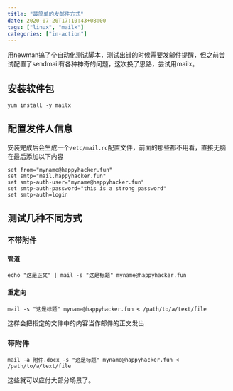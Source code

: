 ```yaml
---
title: "最简单的发邮件方式"
date: 2020-07-20T17:10:43+08:00
tags: ["linux", "mailx"]
categories: ["in-action"]
---
```


用newman搞了个自动化测试脚本，测试出错的时候需要发邮件提醒，但之前尝试配置了sendmail有各种神奇的问题，这次换了思路，尝试用mailx。

<!--more-->

## 安装软件包

```
yum install -y mailx
```

## 配置发件人信息

安装完成后会生成一个`/etc/mail.rc`配置文件，前面的那些都不用看，直接无脑在最后添加以下内容

```
set from="myname@happyhacker.fun"
set smtp="mail.happyhacker.fun"
set smtp-auth-user="myname@happyhacker.fun"
set smtp-auth-password="this is a strong password"
set smtp-auth=login
```

## 测试几种不同方式

### 不带附件

#### 管道

```
echo "这是正文" | mail -s "这是标题" myname@happyhacker.fun
```

#### 重定向

```
mail -s "这是标题" myname@happyhacker.fun < /path/to/a/text/file
```

这样会把指定的文件中的内容当作邮件的正文发出

### 带附件

```
mail -a 附件.docx -s "这是标题" myname@happyhacker.fun < /path/to/a/text/file
```

这些就可以应付大部分场景了。
